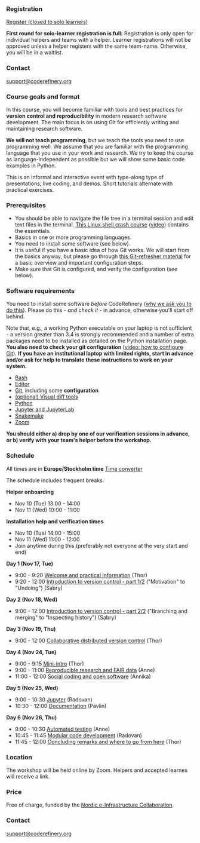 

### Registration

<a class="btn btn-success" href="https://indico.neic.no/event/156/" data-mode="1" target="_blank">Register (closed to solo learners)</a> 

**First round for solo-learner registration is full:**
Registration is only open for individual helpers and teams with a helper. Learner registrations will not be approved unless a helper registers with the same team-name. Otherwise, you will be in a waitlist.

### Contact

support@coderefinery.org


### Course goals and format

In this course, you will become familiar with tools and best practices for 
**version control and reproducibility** in modern research software development. 
The main focus is on using Git for efficiently writing and maintaining research
software.  

**We will not teach programming**, but we teach the tools you need to use programming 
well. We assume that you are familiar with the programming language that you
use in your work and research. We try to keep the course as
language-independent as possible but we will show some basic code examples in
Python.

This is an informal and interactive event with type-along type
of presentations, live coding, and demos. Short tutorials alternate
with practical exercises.


### Prerequisites

- You should be able to navigate the file tree in a terminal session and edit
  text files in the terminal.
  [This Linux shell crash course](https://scicomp.aalto.fi/scicomp/shell/)
  ([video](https://youtu.be/56p6xX0aToI))
  contains the essentials.
- Basics in one or more programming languages.
- You need to install some software (see below).
- It is useful if you have a basic idea of how Git works. We will start from
  the basics anyway, but please go through
  [this Git-refresher material](https://coderefinery.github.io/git-refresher/)
  for a basic overview and important configuration steps.
- Make sure that Git is configured, and verify the configuration (see below).


### Software requirements

You need to install some software *before* CodeRefinery ([why we ask
you to do
this](https://coderefinery.github.io/installation/#why-are-we-asking-participants-to-install-software)).
Please do this - *and check it* - in advance, otherwise you'll start off
behind.

Note that, e.g., a working Python executable on your laptop is not sufficient -
a version greater than 3.4 is strongly recommended and a number of extra
packages need to be installed as detailed on the Python installation
page.  **You also need to check your git configuration**
([video: how to configure Git](https://www.youtube.com/watch?v=WdDTp8NeHBs&list=PLpLblYHCzJACyKCfHnPwRruOxllNoHsEg)).
**If you have an institutional laptop with limited rights, start in advance
and/or ask for help to translate these instructions to work on your system.**

- [Bash](https://coderefinery.github.io/installation/bash/)
- [Editor](https://coderefinery.github.io/installation/editors/)
- [Git](https://coderefinery.github.io/installation/git/), including
  some **configuration**
- [(optional) Visual diff tools](https://coderefinery.github.io/installation/difftools/)
- [Python](https://coderefinery.github.io/installation/python/)
- [Jupyter and JupyterLab](https://coderefinery.github.io/installation/jupyter)
- [Snakemake](https://coderefinery.github.io/installation/snakemake)
- [Zoom](https://coderefinery.github.io/installation/zoom/) 

**You should either a) drop by one of our verification sessions in
advance, or b) verify with your team's helper before the workshop.**


### Schedule

All times are in **Europe/Stockholm time** 
[Time converter](https://arewemeetingyet.com/Stockholm/2020-11-17/09:00/CodeRefinery)

The schedule includes frequent breaks.

**Helper onboarding**
- Nov 10 (Tue) 13:00 - 14:00
- Nov 11 (Wed) 10:00 - 11:00

**Installation help and verification times**
- Nov 10 (Tue) 14:00 - 15:00
- Nov 11 (Wed) 11:00 - 12:00
- Join anytime during this (preferably not everyone at the very start
  and end)

**Day 1 (Nov 17, Tue)**
- 9:00 - 9:20
  [Welcome and practical information](https://github.com/coderefinery/workshop-intro/blob/master/README.md)
  (Thor)
- 9:20 - 12:00
  [Introduction to version control - part 1/2](https://coderefinery.github.io/git-intro/) ("Motivation" to "Undoing")
  (Sabry)


**Day 2 (Nov 18, Wed)**
- 9:00 - 12:00
  [Introduction to version control - part 2/2](https://coderefinery.github.io/git-intro/) ("Branching and merging" to "Inspecting history")
  (Sabry)


**Day 3 (Nov 19, Thu)**
- 9:00 - 12:00
  [Collaborative distributed version control](https://coderefinery.github.io/git-collaborative/)
  (Thor)


**Day 4 (Nov 24, Tue)**
- 9:00 - 9:15
  [Mini-intro](https://github.com/coderefinery/workshop-intro/blob/master/README.md)
  (Thor)
- 9:00 - 11:00
  [Reproducible research and FAIR data](https://coderefinery.github.io/reproducible-research/)
  (Anne)
- 11:00 - 12:00
  [Social coding and open software](https://cicero.xyz/v3/remark/0.14.0/github.com/coderefinery/social-coding/master/talk.md)
  (Annika)


**Day 5 (Nov 25, Wed)**
- 9:00 - 10:30
  [Jupyter](https://coderefinery.github.io/jupyter/)
  (Radovan)
- 10:30 - 12:00
  [Documentation](https://coderefinery.github.io/documentation/)
  (Pavlin)


**Day 6 (Nov 26, Thu)**
- 9:00 - 10:30
  [Automated testing](https://coderefinery.github.io/testing/)
  (Anne)
- 10:45 - 11:45
  [Modular code development](https://github.com/coderefinery/modular-type-along)
  (Radovan)
- 11:45 - 12:00
  [Concluding remarks and where to go from here](https://github.com/coderefinery/workshop-outro/blob/master/README.md)
  (Thor)

### Location

The workshop will be held online by Zoom. Helpers and accepted learnes will receive a link.  


### Price

Free of charge, funded by the [Nordic e-Infrastructure
Collaboration](https://neic.no/).


### Contact

support@coderefinery.org
